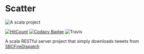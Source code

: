 Scatter
===
![A scala project](https://i.imgur.com/VdpZ4YQ.png)



[![HitCount](http://hits.dwyl.io/sguzman/Scatter.svg)](http://hits.dwyl.io/sguzman/Scatter)
[![Codacy Badge](https://api.codacy.com/project/badge/Grade/04d0c6a10bd844fe8127591156533c25)](https://www.codacy.com/app/guzmansalv/Scatter?utm_source=github.com&amp;utm_medium=referral&amp;utm_content=sguzman/Scatter&amp;utm_campaign=Badge_Grade)
![Travis](https://travis-ci.org/sguzman/Scatter.svg?branch=master)

A scala RESTful server project that simply downloads tweets from [SBCFireDispatch](https://twitter.com/SBCFireDispatch)
